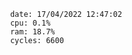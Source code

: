 

                date: 17/04/2022 12:47:02
                cpu: 0.1%
                ram: 18.7%
                cycles: 6600

                         